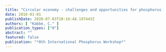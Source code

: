 ```yaml
---
title: "Circular economy - challenges and opportunities for phosphorus recycling"
date: 2016-01-01
publishDate: 2020-07-03T20:16:48.197443Z
authors: [ "Kabbe, C." ]
publication_types: ["0"]
abstract: ""
featured: false
publication: "*8th International Phosphorus Workshop*"
---
```


